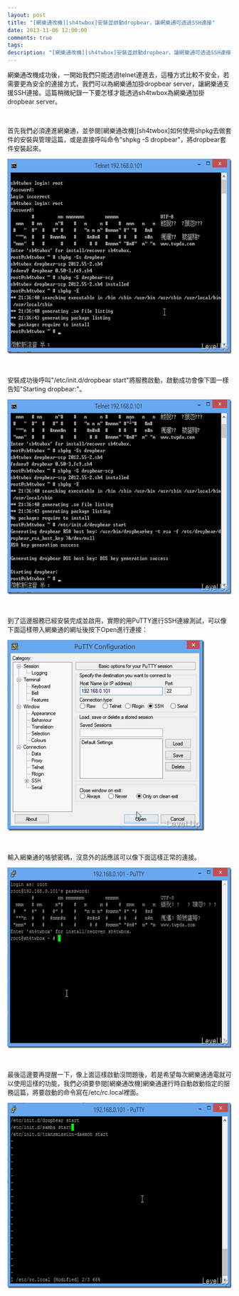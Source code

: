 ```yaml
---
layout: post
title: "[網樂通改機][sh4twbox]安裝並啟動dropbear，讓網樂通可透過SSH連接"
date: 2013-11-06 12:00:00
comments: true
tags: 
description: "[網樂通改機][sh4twbox]安裝並啟動dropbear，讓網樂通可透過SSH連接"
---
```

<p>
	網樂通改機成功後，一開始我們只能透過telnet連進去，這種方式比較不安全，若需要更為安全的連接方式，我們可以為網樂通加掛dropbear server，讓網樂通支援SSH連接。這篇稍微紀錄一下要怎樣才能透過sh4twbox為網樂通加掛dropbear server。</p>
<p>
	 </p>
<p>
	首先我們必須連進網樂通，並參閱[網樂通改機][sh4twbox]如何使用shpkg去做套件的安裝與管理這篇，或是直接呼叫命令"shpkg -S dropbear"，將dropbear套件安裝起來。</p>
<p>
	<img alt="image" border="0" height="437" src="\images\posts\290823e0-38b8-4ed3-affb-d3a399e083e1\image_thumb_2.png" style="border-left-width: 0px; border-right-width: 0px; border-bottom-width: 0px; border-top-width: 0px" width="643" /></p>
<p>
	 </p>
<p>
	安裝成功後呼叫"/etc/init.d/dropbear start"將服務啟動，啟動成功會像下圖一樣告知"Starting dropbear:"。</p>
<p>
	<img alt="image" border="0" height="437" src="\images\posts\290823e0-38b8-4ed3-affb-d3a399e083e1\image_thumb_3.png" style="border-left-width: 0px; border-right-width: 0px; border-bottom-width: 0px; border-top-width: 0px" width="643" /></p>
<p>
	 </p>
<p>
	到了這邊服務已經安裝完成並啟用，實際的用PuTTY進行SSH連線測試，可以像下面這樣帶入網樂通的網址後按下Open進行連接：</p>
<p>
	<img alt="image" border="0" height="428" src="\images\posts\290823e0-38b8-4ed3-affb-d3a399e083e1\image_thumb_4.png" style="border-left-width: 0px; border-right-width: 0px; border-bottom-width: 0px; border-top-width: 0px" width="443" /></p>
<p>
	 </p>
<p>
	輸入網樂通的帳號密碼，沒意外的話應該可以像下面這樣正常的連接。</p>
<p>
	<img alt="image" border="0" height="405" src="\images\posts\290823e0-38b8-4ed3-affb-d3a399e083e1\image_thumb_5.png" style="border-left-width: 0px; border-right-width: 0px; border-bottom-width: 0px; border-top-width: 0px" width="641" /></p>
<p>
	 </p>
<p>
	最後這邊要再提醒一下，像上面這樣啟動沒問題後，若是希望每次網樂通通電就可以使用這樣的功能，我們必須要參閱[網樂通改機]網樂通運行時自動啟動指定的服務這篇，將要啟動的命令寫在/etc/rc.local裡面。</p>
<p>
	<img alt="image" border="0" height="416" src="\images\posts\290823e0-38b8-4ed3-affb-d3a399e083e1\image_thumb_11.png" width="658" /></p>
